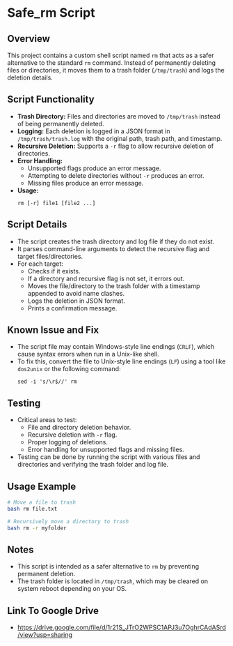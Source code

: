 # Safe_rm Script

## Overview
This project contains a custom shell script named `rm` that acts as a safer alternative to the standard `rm` command. Instead of permanently deleting files or directories, it moves them to a trash folder (`/tmp/trash`) and logs the deletion details.

## Script Functionality

- **Trash Directory:** Files and directories are moved to `/tmp/trash` instead of being permanently deleted.
- **Logging:** Each deletion is logged in a JSON format in `/tmp/trash/trash.log` with the original path, trash path, and timestamp.
- **Recursive Deletion:** Supports a `-r` flag to allow recursive deletion of directories.
- **Error Handling:** 
  - Unsupported flags produce an error message.
  - Attempting to delete directories without `-r` produces an error.
  - Missing files produce an error message.
- **Usage:** 
  ```
  rm [-r] file1 [file2 ...]
  ```

## Script Details

- The script creates the trash directory and log file if they do not exist.
- It parses command-line arguments to detect the recursive flag and target files/directories.
- For each target:
  - Checks if it exists.
  - If a directory and recursive flag is not set, it errors out.
  - Moves the file/directory to the trash folder with a timestamp appended to avoid name clashes.
  - Logs the deletion in JSON format.
  - Prints a confirmation message.

## Known Issue and Fix

- The script file may contain Windows-style line endings (`CRLF`), which cause syntax errors when run in a Unix-like shell.
- To fix this, convert the file to Unix-style line endings (`LF`) using a tool like `dos2unix` or the following command:
  ```
  sed -i 's/\r$//' rm
  ```

## Testing

- Critical areas to test:
  - File and directory deletion behavior.
  - Recursive deletion with `-r` flag.
  - Proper logging of deletions.
  - Error handling for unsupported flags and missing files.
- Testing can be done by running the script with various files and directories and verifying the trash folder and log file.

## Usage Example

```bash
# Move a file to trash
bash rm file.txt

# Recursively move a directory to trash
bash rm -r myfolder
```

## Notes

- This script is intended as a safer alternative to `rm` by preventing permanent deletion.
- The trash folder is located in `/tmp/trash`, which may be cleared on system reboot depending on your OS.

## Link To Google Drive

- https://drive.google.com/file/d/1r21S_JTrO2WPSC1APJ3u7OghrCAdASrd/view?usp=sharing
